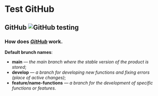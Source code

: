 # Test GitHub

## GitHub ![GitHub](https://visualmodo.com/wp-content/uploads/2018/04/Using-GitHub-To-Improve-Workflow-3.jpg) testing

### How does *[GitHub](https://github.com/)* work.

**Default brunch names**:
<br>
- **main** — *the main branch where the stable version of the product is stored*;
- **develop** — *a branch for developing new functions and fixing errors (place of active changes)*;
- **feature/name-functions** — *a branch for the development of specific functions or features*.

